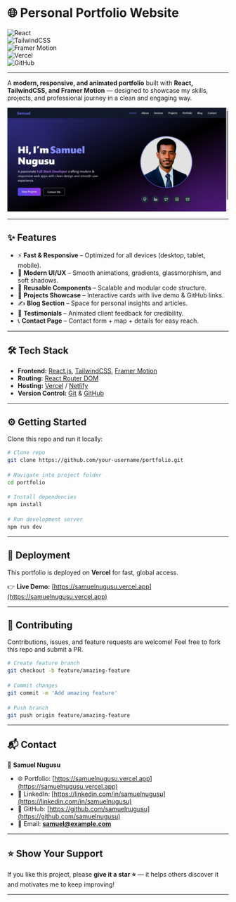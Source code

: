 # 🌐 Personal Portfolio Website  

![React](https://img.shields.io/badge/React-20232A?style=for-the-badge&logo=react&logoColor=61DAFB)  
![TailwindCSS](https://img.shields.io/badge/TailwindCSS-38B2AC?style=for-the-badge&logo=tailwind-css&logoColor=white)  
![Framer Motion](https://img.shields.io/badge/Framer_Motion-black?style=for-the-badge&logo=framer&logoColor=white)  
![Vercel](https://img.shields.io/badge/Vercel-000000?style=for-the-badge&logo=vercel&logoColor=white)  
![GitHub](https://img.shields.io/badge/GitHub-181717?style=for-the-badge&logo=github&logoColor=white)  

---

A **modern, responsive, and animated portfolio** built with **React, TailwindCSS, and Framer Motion** — designed to showcase my skills, projects, and professional journey in a clean and engaging way.  

![Portfolio Preview](public/SamuelPage.jpg)  

---

## ✨ Features  

- ⚡ **Fast & Responsive** – Optimized for all devices (desktop, tablet, mobile).  
- 🎨 **Modern UI/UX** – Smooth animations, gradients, glassmorphism, and soft shadows.  
- 🧩 **Reusable Components** – Scalable and modular code structure.  
- 📂 **Projects Showcase** – Interactive cards with live demo & GitHub links.  
- ✍️ **Blog Section** – Space for personal insights and articles.  
- 💬 **Testimonials** – Animated client feedback for credibility.  
- 📞 **Contact Page** – Contact form + map + details for easy reach.  

---

## 🛠️ Tech Stack  

- **Frontend:** [React.js](https://reactjs.org/), [TailwindCSS](https://tailwindcss.com/), [Framer Motion](https://www.framer.com/motion/)  
- **Routing:** [React Router DOM](https://reactrouter.com/)  
- **Hosting:** [Vercel](https://vercel.com/) / [Netlify](https://www.netlify.com/)  
- **Version Control:** [Git](https://git-scm.com/) & [GitHub](https://github.com/)  

---

## ⚙️ Getting Started  

Clone this repo and run it locally:  

```bash
# Clone repo
git clone https://github.com/your-username/portfolio.git

# Navigate into project folder
cd portfolio

# Install dependencies
npm install

# Run development server
npm run dev
````

---

## 🚀 Deployment

This portfolio is deployed on **Vercel** for fast, global access.

👉 **Live Demo:** [https://samuelnugusu.vercel.app](https://samuelnugusu.vercel.app)

---

## 🤝 Contributing

Contributions, issues, and feature requests are welcome!
Feel free to fork this repo and submit a PR.

```bash
# Create feature branch
git checkout -b feature/amazing-feature

# Commit changes
git commit -m 'Add amazing feature'

# Push branch
git push origin feature/amazing-feature
```

---

## 📬 Contact

👤 **Samuel Nugusu**

* 🌐 Portfolio: [https://samuelnugusu.vercel.app](https://samuelnugusu.vercel.app)
* 💼 LinkedIn: [https://linkedin.com/in/samuelnugusu](https://linkedin.com/in/samuelnugusu)
* 🐙 GitHub: [https://github.com/samuelnugusu](https://github.com/samuelnugusu)
* 📧 Email: **[samuel@example.com](mailto:samuelnugusu7@gmail.com)**

---

## ⭐ Show Your Support

If you like this project, please **give it a star ⭐** — it helps others discover it and motivates me to keep improving!

---

